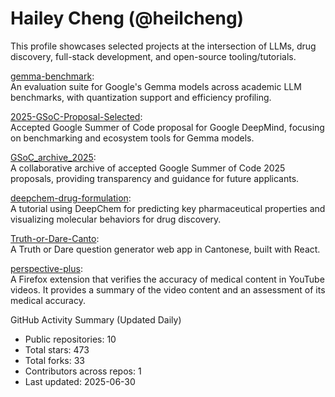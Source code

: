 # Hailey Cheng (@heilcheng)

This profile showcases selected projects at the intersection of LLMs, drug discovery, full-stack development, and open-source tooling/tutorials.

[gemma-benchmark](https://github.com/heilcheng/gemma-benchmark):  
An evaluation suite for Google's Gemma models across academic LLM benchmarks, with quantization support and efficiency profiling.

[2025-GSoC-Proposal-Selected](https://github.com/heilcheng/2025-GSoC-Proposal-Selected):  
Accepted Google Summer of Code proposal for Google DeepMind, focusing on benchmarking and ecosystem tools for Gemma models.

[GSoC_archive_2025](https://github.com/SammanSarkar/GSoC_archive_2025):  
A collaborative archive of accepted Google Summer of Code 2025 proposals, providing transparency and guidance for future applicants.

[deepchem-drug-formulation](https://github.com/heilcheng/deepchem-drug-formulation):  
A tutorial using DeepChem for predicting key pharmaceutical properties and visualizing molecular behaviors for drug discovery.

[Truth-or-Dare-Canto](https://github.com/heilcheng/Truth-or-Dare-Canto):  
A Truth or Dare question generator web app in Cantonese, built with React.

[perspective-plus](https://github.com/heilcheng/perspective-plus):  
A Firefox extension that verifies the accuracy of medical content in YouTube videos. It provides a summary of the video content and an assessment of its medical accuracy.

<!-- STATS:START -->
 GitHub Activity Summary (Updated Daily)

- Public repositories: 10
- Total stars: 473
- Total forks: 33
- Contributors across repos: 1
- Last updated: 2025-06-30

<!-- STATS:END -->
